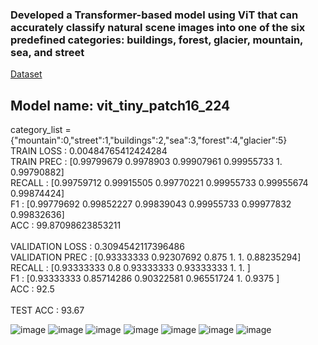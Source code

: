 <h3>Developed a Transformer-based model using ViT that can accurately classify natural scene images into one of the six predefined categories: buildings, forest, glacier, mountain, sea, and street</h3>
<a href="https://www.kaggle.com/datasets/puneet6060/intel-image-classification">Dataset</a>

<h2>Model name: vit_tiny_patch16_224</h2>
category_list = {"mountain":0,"street":1,"buildings":2,"sea":3,"forest":4,"glacier":5} <br/>
TRAIN LOSS : 0.00484765412424284 <br/>
TRAIN PREC : [0.99799679 0.9978903  0.99907961 0.99955733 1.         0.99790882] <br/>
RECALL : [0.99759712 0.99915505 0.99770221 0.99955733 0.99955674 0.99874424] <br/>
F1 : [0.99779692 0.99852227 0.99839043 0.99955733 0.99977832 0.99832636] <br/>
ACC : 99.87098623853211 <br/>
<br/>
VALIDATION LOSS : 0.3094542117396486 <br/>
VALIDATION PREC : [0.93333333 0.92307692 0.875      1.         1.         0.88235294] <br/>
RECALL : [0.93333333 0.8        0.93333333 0.93333333 1.         1.        ] <br/>
F1 : [0.93333333 0.85714286 0.90322581 0.96551724 1.         0.9375    ]  <br/>
ACC : 92.5 <br/>
<br/>
TEST ACC : 93.67

![image](https://github.com/DarkCoder999/Image-Classification-using-Vit/assets/98643503/02751061-49d2-4561-aafd-be31ceee79b3)
![image](https://github.com/DarkCoder999/Image-Classification-using-Vit/assets/98643503/18d7c18a-547b-49a5-8220-c33de425c48f)
![image](https://github.com/DarkCoder999/Image-Classification-using-Vit/assets/98643503/0c220d18-e495-4d30-b29e-19b24b6614ce)
![image](https://github.com/DarkCoder999/Image-Classification-using-Vit/assets/98643503/8e423e92-5bee-40b6-a107-298f23815237)
![image](https://github.com/DarkCoder999/Image-Classification-using-Vit/assets/98643503/47645afc-cc1d-414b-9806-a1f8f1a41809)
![image](https://github.com/DarkCoder999/Image-Classification-using-Vit/assets/98643503/df184921-f92f-4030-a3c8-6b81210480fa)
![image](https://github.com/DarkCoder999/Image-Classification-using-Vit/assets/98643503/d194eca2-e70a-48ae-a84e-0145ea8d44d8)


 
 

 

 

 

